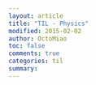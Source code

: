 ```yaml
---
layout: article
title: "TIL - Physics"
modified: 2015-02-02
author: OctoMiao
toc: false
comments: true
categories: til
summary: 
---
```




